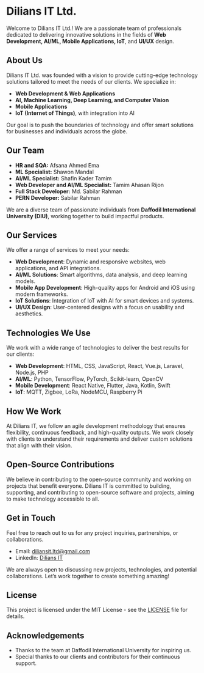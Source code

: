# Dilians IT Ltd.

Welcome to Dilians IT Ltd.! We are a passionate team of professionals dedicated to delivering innovative solutions in the fields of **Web Development, AI/ML, Mobile Applications, IoT**, and **UI/UX** design.

## About Us

Dilians IT Ltd. was founded with a vision to provide cutting-edge technology solutions tailored to meet the needs of our clients. We specialize in:
- **Web Development & Web Applications**  
- **AI, Machine Learning, Deep Learning, and Computer Vision**  
- **Mobile Applications**  
- **IoT (Internet of Things)**, with integration into AI  

Our goal is to push the boundaries of technology and offer smart solutions for businesses and individuals across the globe.

## Our Team

- **HR and SQA:** Afsana Ahmed Ema  
- **ML Specialist:** Shawon Mandal  
- **AI/ML Specialist:** Shafin Kader Tamim  
- **Web Developer and AI/ML Specialist:** Tamim Ahasan Rijon  
- **Full Stack Developer:** Md. Sabilar Rahman  
- **PERN Developer:** Sabilar Rahman  

We are a diverse team of passionate individuals from **Daffodil International University (DIU)**, working together to build impactful products.

## Our Services

We offer a range of services to meet your needs:
- **Web Development**: Dynamic and responsive websites, web applications, and API integrations.
- **AI/ML Solutions**: Smart algorithms, data analysis, and deep learning models.
- **Mobile App Development**: High-quality apps for Android and iOS using modern frameworks.
- **IoT Solutions**: Integration of IoT with AI for smart devices and systems.
- **UI/UX Design**: User-centered designs with a focus on usability and aesthetics.

## Technologies We Use

We work with a wide range of technologies to deliver the best results for our clients:
- **Web Development**: HTML, CSS, JavaScript, React, Vue.js, Laravel, Node.js, PHP
- **AI/ML**: Python, TensorFlow, PyTorch, Scikit-learn, OpenCV
- **Mobile Development**: React Native, Flutter, Java, Kotlin, Swift
- **IoT**: MQTT, Zigbee, LoRa, NodeMCU, Raspberry Pi

## How We Work

At Dilians IT, we follow an agile development methodology that ensures flexibility, continuous feedback, and high-quality outputs. We work closely with clients to understand their requirements and deliver custom solutions that align with their vision.

## Open-Source Contributions

We believe in contributing to the open-source community and working on projects that benefit everyone. Dilians IT is committed to building, supporting, and contributing to open-source software and projects, aiming to make technology accessible to all.

## Get in Touch

Feel free to reach out to us for any project inquiries, partnerships, or collaborations.

- Email: [diliansit.ltd@gmail.com](mailto:diliansit.ltd@gmail.com)  
- LinkedIn: [Dilians IT](https://www.linkedin.com/company/diliansit)

We are always open to discussing new projects, technologies, and potential collaborations. Let’s work together to create something amazing!

## License

This project is licensed under the MIT License - see the [LICENSE](LICENSE) file for details.

## Acknowledgements

- Thanks to the team at Daffodil International University for inspiring us.
- Special thanks to our clients and contributors for their continuous support.
